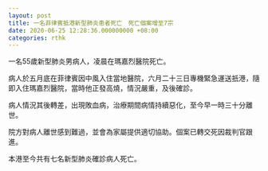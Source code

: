 ```yaml
---
layout: post
title: 一名菲律賓抵港新型肺炎患者死亡　死亡個案增至7宗
date: 2020-06-25 12:28:36.000000000 +08:00
categories: rthk
---
```


一名55歲新型肺炎男病人，凌晨在瑪嘉烈醫院死亡。

病人於五月底在菲律賓因中風入住當地醫院，六月二十三日專機緊急運送扺港，隨即入住瑪嘉烈醫院，當時他正發高燒，情況嚴重，及後確診。

病人情況其後轉差，出現敗血病，治療期間病情持續惡化，至今早一時三十分離世。

院方對病人離世感到難過，並會為家屬提供適切協助。個案已轉交死因裁判官跟進。

本港至今共有七名新型肺炎確診病人死亡。
